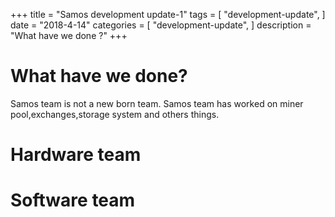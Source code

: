 +++
title = "Samos development update-1"
tags = [
    "development-update",
]
date = "2018-4-14"
categories = [
    "development-update",
]
description = "What have we done ?"
+++

# What have we done?
Samos team is not a new born team. Samos team has worked on miner pool,exchanges,storage system and others things.


# Hardware team


# Software team




